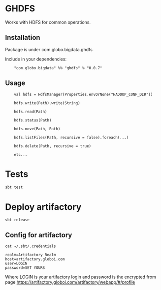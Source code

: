 # GHDFS

Works with HDFS for common operations.

## Installation

Package is under com.globo.bigdata.ghdfs

Include in your dependencies:

```
    "com.globo.bigdata" %% "ghdfs" % "0.0.7"
```

## Usage

```
    val hdfs = HdfsManager(Properties.envOrNone("HADOOP_CONF_DIR"))
    
    hdfs.write(Path).write(String)
    
    hdfs.read(Path)
    
    hdfs.status(Path)
    
    hdfs.move(Path, Path)
    
    hdfs.listFiles(Path, recursive = false).foreach(...)
    
    hdfs.delete(Path, recursive = true)

    etc...
```

# Tests

```bash
sbt test
```

# Deploy artifactory

```
sbt release
```

## Config for artifactory

```
cat ~/.sbt/.credentials

realm=Artifactory Realm
host=artifactory.globoi.com
user=LOGIN
password=SET YOURS
```

Where LOGIN is your artifactory login and password is the encrypted from page https://artifactory.globoi.com/artifactory/webapp/#/profile
